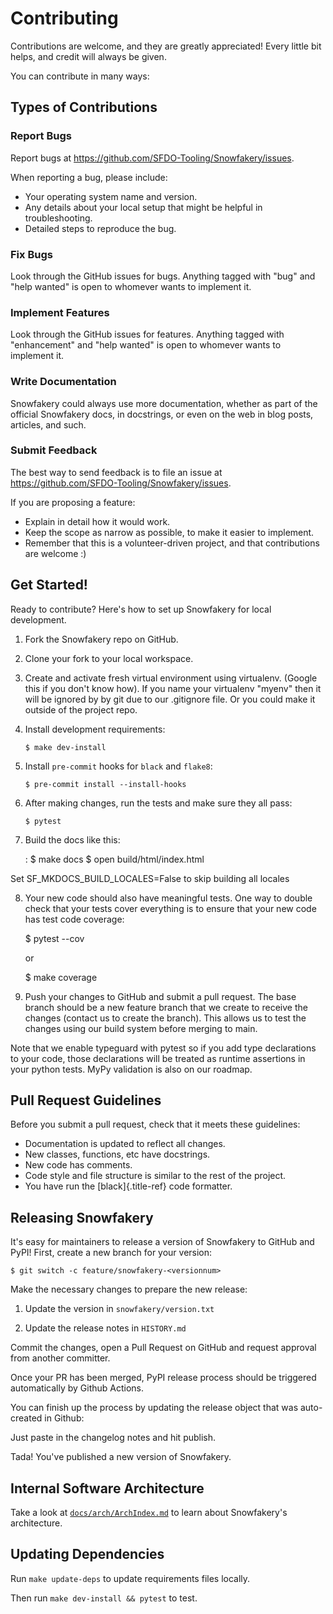 # Contributing

Contributions are welcome, and they are greatly appreciated! Every
little bit helps, and credit will always be given.

You can contribute in many ways:

## Types of Contributions

### Report Bugs

Report bugs at <https://github.com/SFDO-Tooling/Snowfakery/issues>.

When reporting a bug, please include:

- Your operating system name and version.
- Any details about your local setup that might be helpful in
  troubleshooting.
- Detailed steps to reproduce the bug.

### Fix Bugs

Look through the GitHub issues for bugs. Anything tagged with "bug"
and "help wanted" is open to whomever wants to implement it.

### Implement Features

Look through the GitHub issues for features. Anything tagged with
"enhancement" and "help wanted" is open to whomever wants to
implement it.

### Write Documentation

Snowfakery could always use more documentation, whether as part of the
official Snowfakery docs, in docstrings, or even on the web in blog
posts, articles, and such.

### Submit Feedback

The best way to send feedback is to file an issue at
<https://github.com/SFDO-Tooling/Snowfakery/issues>.

If you are proposing a feature:

- Explain in detail how it would work.
- Keep the scope as narrow as possible, to make it easier to
  implement.
- Remember that this is a volunteer-driven project, and that
  contributions are welcome :)

## Get Started!

Ready to contribute? Here's how to set up Snowfakery for local
development.

1.  Fork the Snowfakery repo on GitHub.

2.  Clone your fork to your local workspace.

3.  Create and activate fresh virtual environment using virtualenv.
    (Google this if you don't know how). If you name your virtualenv
    "myenv" then it will be ignored by by git due to our .gitignore file.
    Or you could make it outside of the project repo.

4.  Install development requirements:

    ```{.shell}
    $ make dev-install
    ```

5.  Install `pre-commit` hooks for `black` and `flake8`:

    ```{.shell}
    $ pre-commit install --install-hooks
    ```

6.  After making changes, run the tests and make sure they all pass:

    ```{.shell}
    $ pytest
    ```

7.  Build the docs like this:

    : \$ make docs \$ open build/html/index.html

Set SF_MKDOCS_BUILD_LOCALES=False to skip building all locales

8.  Your new code should also have meaningful tests. One way to double
    check that your tests cover everything is to ensure that your new
    code has test code coverage:

    \$ pytest \--cov

    or

    \$ make coverage

9.  Push your changes to GitHub and submit a pull request. The base
    branch should be a new feature branch that we create to receive the
    changes (contact us to create the branch). This allows us to test the
    changes using our build system before merging to main.

Note that we enable typeguard with pytest so if you add type
declarations to your code, those declarations will be treated as runtime
assertions in your python tests. MyPy validation is also on our roadmap.

## Pull Request Guidelines

Before you submit a pull request, check that it meets these guidelines:

- Documentation is updated to reflect all changes.
- New classes, functions, etc have docstrings.
- New code has comments.
- Code style and file structure is similar to the rest of the project.
- You have run the [black]{.title-ref} code formatter.

## Releasing Snowfakery

It's easy for maintainers to release a version of Snowfakery to GitHub
and PyPI! First, create a new branch for your version:

```{.shell}
$ git switch -c feature/snowfakery-<versionnum>
```

Make the necessary changes to prepare the new release:

1.  Update the version in `snowfakery/version.txt`

2.  Update the release notes in `HISTORY.md`

Commit the changes, open a Pull Request on GitHub and request approval
from another committer.

Once your PR has been merged, PyPI release process should be triggered
automatically by Github Actions.

You can finish up the process by updating the release object that was
auto-created in Github:

Just paste in the changelog notes and hit publish.

Tada! You've published a new version of Snowfakery.

## Internal Software Architecture

Take a look at [`docs/arch/ArchIndex.md`](docs/arch/ArchIndex.md) to learn about
Snowfakery's architecture.

## Updating Dependencies

Run `make update-deps` to update requirements files locally.

Then run `make dev-install && pytest` to test.
